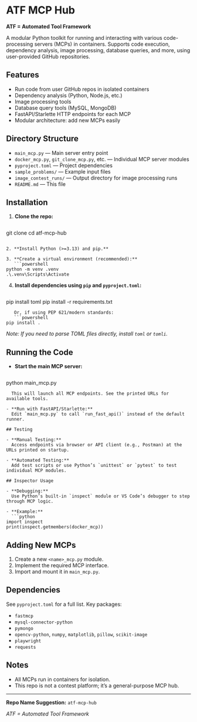 # ATF MCP Hub

**ATF = Automated Tool Framework**

A modular Python toolkit for running and interacting with various code-processing servers (MCPs) in containers. Supports code execution, dependency analysis, image processing, database queries, and more, using user-provided GitHub repositories.

## Features

- Run code from user GitHub repos in isolated containers
- Dependency analysis (Python, Node.js, etc.)
- Image processing tools
- Database query tools (MySQL, MongoDB)
- FastAPI/Starlette HTTP endpoints for each MCP
- Modular architecture: add new MCPs easily

## Directory Structure

- `main_mcp.py` — Main server entry point
- `docker_mcp.py`, `git_clone_mcp.py`, etc. — Individual MCP server modules
- `pyproject.toml` — Project dependencies
- `sample_problems/` — Example input files
- `image_contest_runs/` — Output directory for image processing runs
- `README.md` — This file

## Installation

1. **Clone the repo:**
   ```powershell
git clone <your-repo-url>
cd atf-mcp-hub
```

2. **Install Python (>=3.13) and pip.**

3. **Create a virtual environment (recommended):**
   ```powershell
python -m venv .venv
.\.venv\Scripts\Activate
```

4. **Install dependencies using `pip` and `pyproject.toml`:**
   ```powershell
pip install toml
pip install -r requirements.txt
```
   Or, if using PEP 621/modern standards:
   ```powershell
pip install .
```

   *Note: If you need to parse TOML files directly, install `toml` or `tomli`.*

## Running the Code

- **Start the main MCP server:**
  ```powershell
python main_mcp.py
```
  This will launch all MCP endpoints. See the printed URLs for available tools.

- **Run with FastAPI/Starlette:**
  Edit `main_mcp.py` to call `run_fast_api()` instead of the default runner.

## Testing

- **Manual Testing:**  
  Access endpoints via browser or API client (e.g., Postman) at the URLs printed on startup.

- **Automated Testing:**  
  Add test scripts or use Python’s `unittest` or `pytest` to test individual MCP modules.

## Inspector Usage

- **Debugging:**  
  Use Python’s built-in `inspect` module or VS Code’s debugger to step through MCP logic.

- **Example:**
  ```python
import inspect
print(inspect.getmembers(docker_mcp))
```

## Adding New MCPs

1. Create a new `<name>_mcp.py` module.
2. Implement the required MCP interface.
3. Import and mount it in `main_mcp.py`.

## Dependencies

See `pyproject.toml` for a full list. Key packages:
- `fastmcp`
- `mysql-connector-python`
- `pymongo`
- `opencv-python`, `numpy`, `matplotlib`, `pillow`, `scikit-image`
- `playwright`
- `requests`

## Notes

- All MCPs run in containers for isolation.
- This repo is not a contest platform; it’s a general-purpose MCP hub.

---

**Repo Name Suggestion:** `atf-mcp-hub`

*ATF = Automated Tool Framework*
